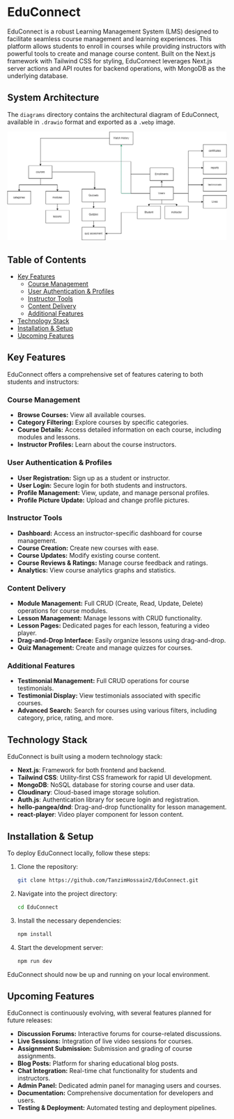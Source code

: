 # EduConnect

EduConnect is a robust Learning Management System (LMS) designed to facilitate seamless course management and learning experiences. This platform allows students to enroll in courses while providing instructors with powerful tools to create and manage course content. Built on the Next.js framework with Tailwind CSS for styling, EduConnect leverages Next.js server actions and API routes for backend operations, with MongoDB as the underlying database.

## System Architecture

The `diagrams` directory contains the architectural diagram of EduConnect, available in `.drawio` format and exported as a `.webp` image.

![System Architecture](diagrams/img/EduConnect.webp)

## Table of Contents

- [Key Features](#key-features)
  - [Course Management](#course-management)
  - [User Authentication & Profiles](#user-authentication--profiles)
  - [Instructor Tools](#instructor-tools)
  - [Content Delivery](#content-delivery)
  - [Additional Features](#additional-features)
- [Technology Stack](#technology-stack)
- [Installation & Setup](#installation--setup)
- [Upcoming Features](#upcoming-features)

## Key Features

EduConnect offers a comprehensive set of features catering to both students and instructors:

### Course Management

- **Browse Courses:** View all available courses.
- **Category Filtering:** Explore courses by specific categories.
- **Course Details:** Access detailed information on each course, including modules and lessons.
- **Instructor Profiles:** Learn about the course instructors.

### User Authentication & Profiles

- **User Registration:** Sign up as a student or instructor.
- **User Login:** Secure login for both students and instructors.
- **Profile Management:** View, update, and manage personal profiles.
- **Profile Picture Update:** Upload and change profile pictures.

### Instructor Tools

- **Dashboard:** Access an instructor-specific dashboard for course management.
- **Course Creation:** Create new courses with ease.
- **Course Updates:** Modify existing course content.
- **Course Reviews & Ratings:** Manage course feedback and ratings.
- **Analytics:** View course analytics graphs and statistics.

### Content Delivery

- **Module Management:** Full CRUD (Create, Read, Update, Delete) operations for course modules.
- **Lesson Management:** Manage lessons with CRUD functionality.
- **Lesson Pages:** Dedicated pages for each lesson, featuring a video player.
- **Drag-and-Drop Interface:** Easily organize lessons using drag-and-drop.
- **Quiz Management:** Create and manage quizzes for courses.

### Additional Features

- **Testimonial Management:** Full CRUD operations for course testimonials.
- **Testimonial Display:** View testimonials associated with specific courses.
- **Advanced Search:** Search for courses using various filters, including category, price, rating, and more.

## Technology Stack

EduConnect is built using a modern technology stack:

- **Next.js**: Framework for both frontend and backend.
- **Tailwind CSS**: Utility-first CSS framework for rapid UI development.
- **MongoDB**: NoSQL database for storing course and user data.
- **Cloudinary**: Cloud-based image storage solution.
- **Auth.js**: Authentication library for secure login and registration.
- **hello-pangea/dnd**: Drag-and-drop functionality for lesson management.
- **react-player**: Video player component for lesson content.

## Installation & Setup

To deploy EduConnect locally, follow these steps:

1. Clone the repository:

   ```bash
   git clone https://github.com/TanzimHossain2/EduConnect.git
   ```

2. Navigate into the project directory:

   ```bash
   cd EduConnect
   ```

3. Install the necessary dependencies:

   ```bash
   npm install
   ```

4. Start the development server:

   ```bash
   npm run dev
   ```

EduConnect should now be up and running on your local environment.

## Upcoming Features

EduConnect is continuously evolving, with several features planned for future releases:

- **Discussion Forums:** Interactive forums for course-related discussions.
- **Live Sessions:** Integration of live video sessions for courses.
- **Assignment Submission:** Submission and grading of course assignments.
- **Blog Posts:** Platform for sharing educational blog posts.
- **Chat Integration:** Real-time chat functionality for students and instructors.
- **Admin Panel:** Dedicated admin panel for managing users and courses.
- **Documentation:** Comprehensive documentation for developers and users.
- **Testing & Deployment:** Automated testing and deployment pipelines.
